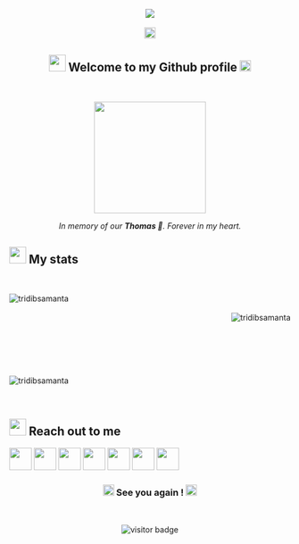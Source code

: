 <!--
 ~ author: Tridib Samanta
 ~ github: https://github.com/tridibsamanta
-->


<!-- ***** HEADER ***** -->

<p align="center"> 
 <img src = "https://img.shields.io/badge/Hey-Visitor%20!-brightgreen"> 
 <br/> <br/>
 <img src="https://emojis.slackmojis.com/emojis/images/1471045847/821/fistbump.gif?1471045847" width="20px"> 
</p>

<!-- <p align="center"> 
 <img src="https://cdn3.iconfinder.com/data/icons/new-year-2102/200/new_year-gr-12-512.png" width="80px">
 <img src="https://cdn3.iconfinder.com/data/icons/new-year-2102/200/new_year-gr-05-512.png" width="80px">
 <img src="https://cdn3.iconfinder.com/data/icons/new-year-2102/200/new_year-gr-05-512.png" width="80px">
 <img src="https://cdn3.iconfinder.com/data/icons/new-year-2102/200/new_year-gr-01-512.png" width="80px">
</p> -->

<h2 align="center">
 <img src="https://emojis.slackmojis.com/emojis/images/1471045860/875/monkey.gif?1471045860" width="30" /> 
 Welcome to my Github profile 
 <img src="https://emojis.slackmojis.com/emojis/images/1471045850/833/handshake.gif?1471045850" width="20" /> 
</h2> 
<br/>

<!-- ****************** -->


<!-- ***** FUREVER LOVE PAWS ***** -->

<p align="center"> 
 <img src = "https://42f2671d685f51e10fc6-b9fcecea3e50b3b59bdc28dead054ebc.ssl.cf5.rackcdn.com/illustrations/Dog_walking_re_l61p.svg" width="200px"> 
</p>
<p align="center">
 <i> In memory of our <strong> Thomas </strong> 🐾. Forever in my heart. </i>
</p>

<!-- ***************************** -->


<!-- ***** MY STATS ***** -->

<h2 align="left">
 <img src="https://emojis.slackmojis.com/emojis/images/1471045839/793/computerrage.gif?1471045839" width="30" /> 
 My stats 
</h2> 
<br/>

<p> 
 <img align="left" src="https://github-readme-stats.vercel.app/api?username=tridibsamanta&show_icons=true&theme=dracula" alt="tridibsamanta"> 
 <br/><br/>
 <img align="right" src="https://github-readme-stats.vercel.app/api/top-langs/?username=tridibsamanta&theme=dracula" alt="tridibsamanta"> 
</p>

<p> 
 <br/><br/><br/><br/><br/>
<p align="left">
 <img align="center" src="https://github-readme-streak-stats.herokuapp.com/?user=tridibsamanta&show_icons=true&theme=tokyonight_duo" alt="tridibsamanta" />
</p> 
</p>
<br/>

<!-- ******************** -->


<!-- ***** REACH OUT TO ME ***** -->

<h2>
 <img src="https://emojis.slackmojis.com/emojis/images/1520808873/3643/cool-doge.gif?1520808873" width="30"> 
 Reach out to me 
</h2>

[<img src="https://cdn4.iconfinder.com/data/icons/colorful-guache-social-media-logos-1/159/social-media_linkedin-512.png" width="40">](https://www.linkedin.com/in/tridib-samanta98/) 
[<img src="https://cdn4.iconfinder.com/data/icons/socialcones/508/Quora-256.png" width="40">](https://www.quora.com/profile/Tridib-Samanta-2)
[<img src="https://cdn3.iconfinder.com/data/icons/colorful-guache-social-media-logos-1/159/social-media_GitHub-512.png" width="40">](https://github.com/tridibsamanta)
[<img src="https://cdn4.iconfinder.com/data/icons/colorful-guache-social-media-logos-1/155/social-media_instagram-black-512.png" width="40">](https://www.instagram.com/tridib_samanta/)
[<img src="https://cdn2.iconfinder.com/data/icons/colorful-guache-social-media-logos-1/155/social-media_twitter-512.png" width="40">](https://twitter.com/tridib_samanta)
[<img src="https://cdn3.iconfinder.com/data/icons/colorful-guache-social-media-logos-1/159/social-media_web-512.png" width="40">](https://tridib2003.github.io/)
[<img src="https://cdn3.iconfinder.com/data/icons/social-media-2285/1151/Medium_logo_-_black-256.png" width="40">](https://tridib2003.medium.com/)

<!-- *************************** -->


<!-- ***** FOOTER ***** -->

<h3 align="center">
 <img src="https://emojis.slackmojis.com/emojis/images/1471045834/773/bow.gif?1471045834" width="20" /> 
 See you again ! 
 <img src="https://emojis.slackmojis.com/emojis/images/1471045833/765/beer.gif?1471045833" width="20" />
</h3>

<br/>

<p align="center">
    <img align="center" src="https://visitor-badge.glitch.me/badge?page_id=tridibsamanta" alt="visitor badge"/>
</p>

<!-- ****************** -->
